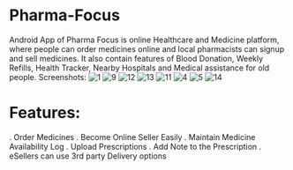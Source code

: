 # Pharma-Focus
Android App of Pharma Focus is online Healthcare and Medicine platform, where people can order medicines online and local pharmacists can signup and sell medicines. It also contain features of Blood Donation, Weekly Refills, Health Tracker, Nearby Hospitals and Medical assistance for old people.
Screenshots:
![1](https://cloud.githubusercontent.com/assets/22996001/24496055/d31355f8-1554-11e7-8636-66149d46f63a.png)
![9](https://cloud.githubusercontent.com/assets/22996001/24496085/eb409d2a-1554-11e7-9972-6afdd727a021.png)
![12](https://cloud.githubusercontent.com/assets/22996001/24496136/0b307682-1555-11e7-9c6d-d386fc6fea97.png)
![13](https://cloud.githubusercontent.com/assets/22996001/24496160/18a89254-1555-11e7-88dd-8a1b600790cb.png)
![11](https://cloud.githubusercontent.com/assets/22996001/24496201/323a34e8-1555-11e7-959e-ff52b85a97c0.png)
![4](https://cloud.githubusercontent.com/assets/22996001/24496215/3aa8b85c-1555-11e7-8c01-c06cf6a9c98e.png)
![5](https://cloud.githubusercontent.com/assets/22996001/24496223/3f2f2302-1555-11e7-8b8d-4ad6c862be16.png)
![14](https://cloud.githubusercontent.com/assets/22996001/24496255/521b1ffc-1555-11e7-85c6-1be027c27468.png)

# Features:
. Order Medicines
. Become Online Seller Easily
. Maintain Medicine Availability Log
. Upload Prescriptions
. Add Note to the Prescription
. eSellers can use 3rd party Delivery options
